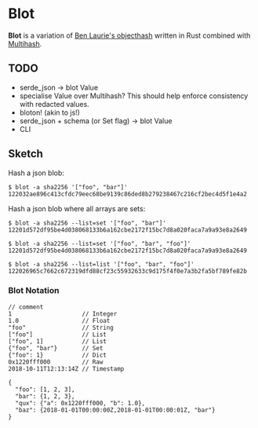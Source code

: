 # Blot

**Blot** is a variation of [Ben Laurie's
objecthash](https://github.com/benlaurie/objecthash) written in Rust combined
with [Multihash](https://github.com/multiformats/multihash).


## TODO

* serde_json -> blot Value
* specialise Value over Multihash? This should help enforce consistency with
  redacted values.
* bloton! (akin to js!)
* serde_json + schema (or Set flag) -> blot Value
* CLI


## Sketch

Hash a json blob:

```
$ blot -a sha2256 '["foo", "bar"]'
122032ae896c413cfdc79eec68be9139c86ded8b279238467c216cf2bec4d5f1e4a2
```

Hash a json blob where all arrays are sets:

```
$ blot -a sha2256 --list=set '["foo", "bar"]'
12201d572df95be4d038068133b6a162cbe2172f15bc7d8a020faca7a9a93e8a2649
```

```
$ blot -a sha2256 --list=set '["foo", "bar", "foo"]'
12201d572df95be4d038068133b6a162cbe2172f15bc7d8a020faca7a9a93e8a2649
```

```
$ blot -a sha2256 --list=list '["foo", "bar", "foo"]'
122026965c7662c672319dfd88cf23c55932633c9d175f4f0e7a3b2fa5bf789fe82b
```


### Blot Notation

```
// comment
1                    // Integer
1.0                  // Float
"foo"                // String
["foo"]              // List
["foo", 1]           // List
{"foo", "bar"}       // Set
{"foo": 1}           // Dict
0x1220fff000         // Raw
2018-10-11T12:13:14Z // Timestamp

{
  "foo": [1, 2, 3],
  "bar": {1, 2, 3},
  "qux": {"a": 0x1220fff000, "b": 1.0},
  "baz": {2018-01-01T00:00:00Z,2018-01-01T00:00:01Z, "bar"}
}
```
